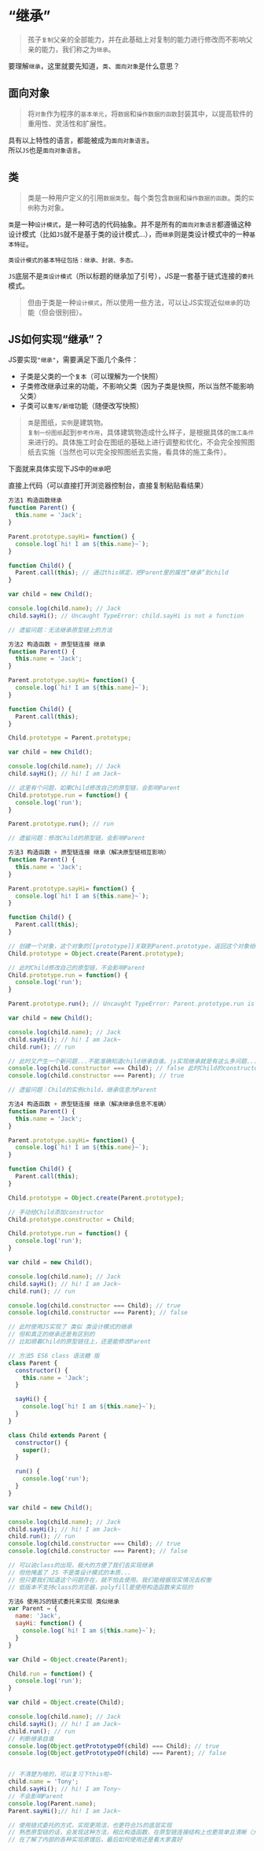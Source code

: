 # “继承”
> 孩子`复制`父亲的全部能力，并在此基础上对复制的能力进行修改而不影响父亲的能力，我们称之为`继承`。  

要理解`继承`，这里就要先知道，`类`、`面向对象`是什么意思？

## 面向对象
> 将`对象`作为程序的`基本单元`，将`数据`和`操作数据的函数`封装其中，以提高软件的重用性、灵活性和扩展性。

具有以上特性的语言，都能被成为`面向对象语言`。  
所以`JS`也是`面向对象语言`。

## 类
> 类是一种用户定义的引用`数据类型`。每个类包含`数据`和`操作数据的函数`。类的`实例`称为对象。

`类`是一种`设计模式`，是一种可选的代码抽象。并不是所有的`面向对象语言`都遵循这种设计模式（比如`JS`就不是基于类的设计模式...），而`继承`则是类设计模式中的一种`基本特征`。  

    类设计模式的基本特征包括：继承、封装、多态。


`JS`底层不是`类设计模式`（所以标题的继承加了引号），JS是一套基于链式连接的`委托`模式。  

> 但由于类是一种`设计模式`，所以使用一些方法，可以让JS实现近似`继承`的功能（但会很别扭）。

## JS如何实现“继承”？

JS要实现`"继承"`，需要满足下面几个条件：
+ 子类是父类的一个`复本`（可以理解为一个快照）
+ 子类修改继承过来的功能，不影响父类（因为子类是快照，所以当然不能影响父类）
+ 子类可以`重写/新增`功能（随便改写快照）
  
> `类`是图纸，`实例`是建筑物。  
> `复制一份图纸`起到`参考作用`，具体建筑物造成什么样子，是根据具体的`施工条件`来进行的。具体施工时会在图纸的基础上进行调整和优化，不会完全按照图纸去实施（当然也可以完全按照图纸去实施，看具体的施工条件）。  

下面就来具体实现下JS中的`继承`吧  

直接上代码（可以直接打开浏览器控制台，直接复制粘贴看结果）
```javascript
方法1 构造函数继承
function Parent() {
  this.name = 'Jack';
}

Parent.prototype.sayHi= function() {
  console.log(`hi! I am ${this.name}~`);
}

function Child() {
  Parent.call(this); // 通过this绑定，把Parent里的属性“继承”到child
}

var child = new Child();

console.log(child.name); // Jack
child.sayHi(); // Uncaught TypeError: child.sayHi is not a function

// 遗留问题：无法继承原型链上的方法
```

```javascript
方法2 构造函数 + 原型链连接 继承
function Parent() {
  this.name = 'Jack';
}

Parent.prototype.sayHi= function() {
  console.log(`hi! I am ${this.name}~`);
}

function Child() {
  Parent.call(this);
}

Child.prototype = Parent.prototype;

var child = new Child();

console.log(child.name); // Jack
child.sayHi(); // hi! I am Jack~

// 这里有个问题，如果Child修改自己的原型链，会影响Parent
Child.prototype.run = function() {
  console.log('run');
}

Parent.prototype.run(); // run

// 遗留问题：修改Child的原型链，会影响Parent
```

```javascript
方法3 构造函数 + 原型链连接 继承（解决原型链相互影响）
function Parent() {
  this.name = 'Jack';
}

Parent.prototype.sayHi= function() {
  console.log(`hi! I am ${this.name}~`);
}

function Child() {
  Parent.call(this);
}

// 创建一个对象，这个对象的[[prototype]]关联到Parent.prototype，返回这个对象给Child.prototype（创建的对象内容是空的，所以也就没有了constructor）
Child.prototype = Object.create(Parent.prototype);

// 此时Child修改自己的原型链，不会影响Parent
Child.prototype.run = function() {
  console.log('run');
}

Parent.prototype.run(); // Uncaught TypeError: Parent.prototype.run is not a function

var child = new Child();

console.log(child.name); // Jack
child.sayHi(); // hi! I am Jack~
child.run(); // run

// 此时又产生一个新问题...不能准确知道child继承自谁。js实现继承就是有这么多问题...
console.log(child.constructor === Child); // false 此时Child的constructor为空，会顺着原型链往上找，然后针找到了Parent
console.log(child.constructor === Parent); // true

// 遗留问题：Child的实例child，继承信息为Parent
```

```javascript
方法4 构造函数 + 原型链连接 继承（解决继承信息不准确）
function Parent() {
  this.name = 'Jack';
}

Parent.prototype.sayHi= function() {
  console.log(`hi! I am ${this.name}~`);
}

function Child() {
  Parent.call(this);
}

Child.prototype = Object.create(Parent.prototype);

// 手动给Child添加constructor
Child.prototype.constructor = Child;

Child.prototype.run = function() {
  console.log('run');
}

var child = new Child();

console.log(child.name); // Jack
child.sayHi(); // hi! I am Jack~
child.run(); // run

console.log(child.constructor === Child); // true
console.log(child.constructor === Parent); // false

// 此时使用JS实现了 类似 类设计模式的继承
// 但和真正的继承还是有区别的
// 比如顺着Child的原型链往上，还是能修改Parent
```

```javascript
// 方法5 ES6 class 语法糖 版
class Parent {
  constructor() {
    this.name = 'Jack';
  }

  sayHi() {
    console.log(`hi! I am ${this.name}~`);
  }
}

class Child extends Parent {
  constructor() {
    super();
  }

  run() {
    console.log('run');
  }
}

var child = new Child();

console.log(child.name); // Jack
child.sayHi(); // hi! I am Jack~
child.run(); // run
console.log(child.constructor === Child); // true
console.log(child.constructor === Parent); // false

// 可以说class的出现，极大的方便了我们去实现继承
// 但他掩盖了 JS 不是类设计模式的本质...
// 但只要我们知道这个问题存在，就不怕去使用。我们能根据现实情况去权衡
// 低版本不支持class的浏览器，polyfill是使用构造函数来实现的
```

```javascript
方法6 使用JS的链式委托来实现 类似继承
var Parent = {
  name: 'Jack',
  sayHi: function() {
    console.log(`hi! I am ${this.name}~`);
  }
}

var Child = Object.create(Parent);

Child.run = function() {
  console.log('run');
}

var child = Object.create(Child);

console.log(child.name); // Jack
child.sayHi(); // hi! I am Jack~
child.run(); // run
// 判断继承自谁
console.log(Object.getPrototypeOf(child) === Child); // true
console.log(Object.getPrototypeOf(child) === Parent); // false


// 不清楚为啥的，可以复习下this啦~
child.name = 'Tony';
child.sayHi(); // hi! I am Tony~
// 不会影响Parent
console.log(Parent.name);
Parent.sayHi();// hi! I am Jack~

// 使用链式委托的方式，实现更简洁，也更符合JS的底层实现
// 熟悉原型链的话，会发现这种方法，相比构造函数，在原型链连接结构上也更简单且清晰（大家可以根据上一章原型链中的思路，动手画一下这两种的链路图）
// 在了解了内部的各种实现原理后，最后如何使用还是看大家喜好
```
